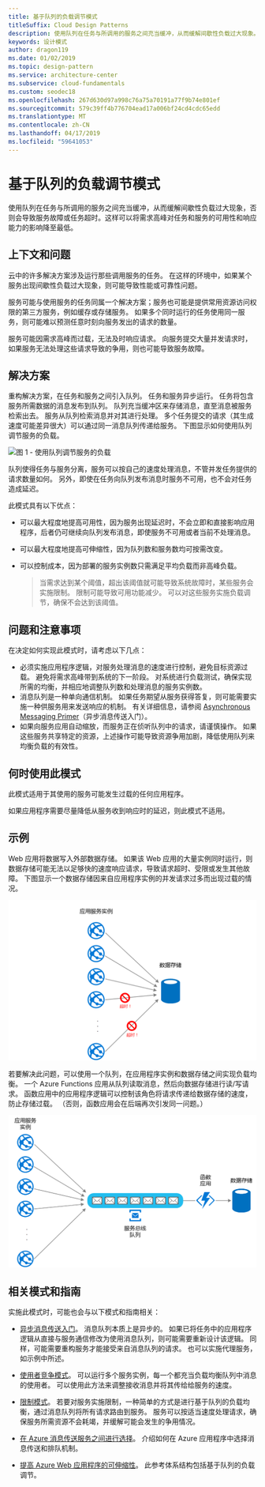 ```yaml
---
title: 基于队列的负载调节模式
titleSuffix: Cloud Design Patterns
description: 使用队列在任务与所调用的服务之间充当缓冲，从而缓解间歇性负载过大现象。
keywords: 设计模式
author: dragon119
ms.date: 01/02/2019
ms.topic: design-pattern
ms.service: architecture-center
ms.subservice: cloud-fundamentals
ms.custom: seodec18
ms.openlocfilehash: 267d630d97a998c76a75a70191a77f9b74e801ef
ms.sourcegitcommit: 579c39ff4b776704ead17a006bf24cd4cdc65edd
ms.translationtype: MT
ms.contentlocale: zh-CN
ms.lasthandoff: 04/17/2019
ms.locfileid: "59641053"
---
```

# <a name="queue-based-load-leveling-pattern"></a>基于队列的负载调节模式

使用队列在任务与所调用的服务之间充当缓冲，从而缓解间歇性负载过大现象，否则会导致服务故障或任务超时。这样可以将需求高峰对任务和服务的可用性和响应能力的影响降至最低。

## <a name="context-and-problem"></a>上下文和问题

云中的许多解决方案涉及运行那些调用服务的任务。 在这样的环境中，如果某个服务出现间歇性负载过大现象，则可能导致性能或可靠性问题。

服务可能与使用服务的任务同属一个解决方案；服务也可能是提供常用资源访问权限的第三方服务，例如缓存或存储服务。 如果多个同时运行的任务使用同一服务，则可能难以预测任意时刻向服务发出的请求的数量。

服务可能因需求高峰而过载，无法及时响应请求。 向服务提交大量并发请求时，如果服务无法处理这些请求导致的争用，则也可能导致服务故障。

## <a name="solution"></a>解决方案

重构解决方案，在任务和服务之间引入队列。 任务和服务异步运行。 任务将包含服务所需数据的消息发布到队列。 队列充当缓冲区来存储消息，直至消息被服务检索出去。 服务从队列检索消息并对其进行处理。 多个任务提交的请求（其生成速度可能差异很大）可以通过同一消息队列传递给服务。 下图显示如何使用队列调节服务的负载。

![图 1 - 使用队列调节服务的负载](./_images/queue-based-load-leveling-pattern.png)

队列使得任务与服务分离，服务可以按自己的速度处理消息，不管并发任务提供的请求数量如何。 另外，即使在任务向队列发布消息时服务不可用，也不会对任务造成延迟。

此模式具有以下优点：

- 可以最大程度地提高可用性，因为服务出现延迟时，不会立即和直接影响应用程序，后者仍可继续向队列发布消息，即使服务不可用或者当前不处理消息。
- 可以最大程度地提高可伸缩性，因为队列数和服务数均可按需改变。
- 可以控制成本，因为部署的服务实例数只需满足平均负载而非高峰负载。

    >  当需求达到某个阈值，超出该阈值就可能导致系统故障时，某些服务会实施限制。 限制可能导致可用功能减少。 可以对这些服务实施负载调节，确保不会达到该阈值。

## <a name="issues-and-considerations"></a>问题和注意事项

在决定如何实现此模式时，请考虑以下几点：

- 必须实施应用程序逻辑，对服务处理消息的速度进行控制，避免目标资源过载。 避免将需求高峰带到系统的下一阶段。 对系统进行负载测试，确保实现所需的均衡，并相应地调整队列数和处理消息的服务实例数。
- 消息队列是一种单向通信机制。 如果任务期望从服务获得答复，则可能需要实施一种供服务用来发送响应的机制。 有关详细信息，请参阅 [Asynchronous Messaging Primer](https://msdn.microsoft.com/library/dn589781.aspx)（异步消息传送入门）。
- 如果向服务应用自动缩放，而服务正在侦听队列中的请求，请谨慎操作。 如果这些服务共享特定的资源，上述操作可能导致资源争用加剧，降低使用队列来均衡负载的有效性。

## <a name="when-to-use-this-pattern"></a>何时使用此模式

此模式适用于其使用的服务可能发生过载的任何应用程序。

如果应用程序需要尽量降低从服务收到响应时的延迟，则此模式不适用。

## <a name="example"></a>示例

Web 应用将数据写入外部数据存储。 如果该 Web 应用的大量实例同时运行，则数据存储可能无法以足够快的速度响应请求，导致请求超时、受限或发生其他故障。 下图显示一个数据存储因来自应用程序实例的并发请求过多而出现过载的情况。

![图 2 - 一个服务因来自 Web 应用实例的并发请求过多而出现过载的情况](./_images/queue-based-load-leveling-overwhelmed.png)

若要解决此问题，可以使用一个队列，在应用程序实例和数据存储之间实现负载均衡。 一个 Azure Functions 应用从队列读取消息，然后向数据存储进行读/写请求。 函数应用中的应用程序逻辑可以控制该角色将请求传递给数据存储的速度，防止存储过载。 （否则，函数应用会在后端再次引发同一问题。）

![图 3 - 使用队列和函数应用进行负载均衡](./_images/queue-based-load-leveling-function.png)

## <a name="related-patterns-and-guidance"></a>相关模式和指南

实施此模式时，可能也会与以下模式和指南相关：

- [异步消息传送入门](https://msdn.microsoft.com/library/dn589781.aspx)。 消息队列本质上是异步的。 如果已将任务中的应用程序逻辑从直接与服务通信修改为使用消息队列，则可能需要重新设计该逻辑。 同样，可能需要重构服务才能接受来自消息队列的请求。 也可以实施代理服务，如示例中所述。

- [使用者竞争模式](./competing-consumers.md)。 可以运行多个服务实例，每一个都充当负载均衡队列中消息的使用者。 可以使用此方法来调整接收消息并将其传给给服务的速度。

- [限制模式](./throttling.md)。 若要对服务实施限制，一种简单的方式是进行基于队列的负载均衡，通过消息队列将所有请求路由到服务。 服务可以按适当速度处理请求，确保服务所需资源不会耗竭，并缓解可能会发生的争用情况。

- [在 Azure 消息传送服务之间进行选择](/azure/event-grid/compare-messaging-services)。 介绍如何在 Azure 应用程序中选择消息传送和排队机制。

- [提高 Azure Web 应用程序的可伸缩性](../reference-architectures/app-service-web-app/scalable-web-app.md)。 此参考体系结构包括基于队列的负载调节。
